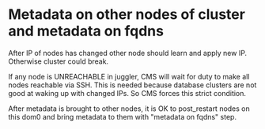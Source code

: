 # Metadata on other nodes of cluster and metadata on fqdns

After IP of nodes has changed other node should learn and apply new IP. Otherwise cluster could break.

If any node is UNREACHABLE in juggler, CMS will wait for duty to make all nodes reachable via SSH. This is needed because database clusters are not good at waking up with changed IPs. So CMS forces this strict condition.

After metadata is brought to other nodes, it is OK to post_restart nodes on this dom0 and bring metadata to them with "metadata on fqdns" step.
